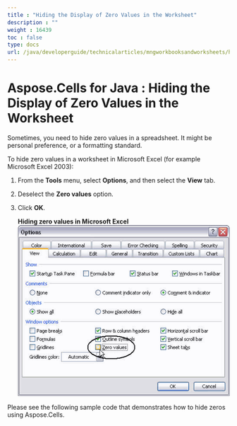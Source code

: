 ```yaml
---
title : "Hiding the Display of Zero Values in the Worksheet" 
description : "" 
weight : 16439 
toc : false
type: docs
url: /java/developerguide/technicalarticles/mngworkbooksandworksheets/hiding+the+display+of+zero+values+in+the+worksheet/
---
```


# Aspose.Cells for Java : Hiding the Display of Zero Values in the Worksheet


Sometimes, you need to hide zero values in a spreadsheet. It might be personal preference, or a formatting standard.

To hide zero values in a worksheet in Microsoft Excel (for example Microsoft Excel 2003):

1.  From the **Tools** menu, select **Options**, and then select the **View** tab.
2.  Deselect the **Zero values** option.
3.  Click **OK**.  
      
    **Hiding zero values in Microsoft Excel**  
    ![image](5473063.png)

Please see the following sample code that demonstrates how to hide zeros using Aspose.Cells.


